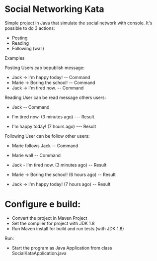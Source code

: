 # Social Networking Kata

Simple project in Java that simulate the social network with console.
It's possible to do 3 actions:

- Posting
- Reading
- Following (wall)

Examples

Posting
Users cab bepublish message:
- Jack -> I'm happy today!        -- Command
- Marie -> Boring the school!     -- Command
- Jack -> I'm tired now.          -- Command
     


Reading
User can be read message others users:
- Jack -- Command

-  I'm tired now. (3 minutes ago) --- Result
-  I'm happy today! (7 hours ago) --- Result



Following
User can be follow other users:
- Marie follows Jack -- Command
- Marie wall         -- Command

- Jack - I'm tired now. (3 minutes ago)       -- Result
- Marie -> Boring the school! (6 hours ago)   -- Result
- Jack -> I'm happy today! (7 hours ago)      -- Result






# Configure e build:
- Convert the project in Maven Project
- Set the compiler for project with JDK 1.8
- Run Maven install for build and run tests (with JDK 1.8)

Run:
- Start the program as Java Application from class SocialKataApplication.java
